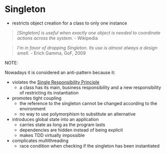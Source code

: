 # Singleton

* restricts object creation for a class to only one instance

> _[Singleton] is useful when exactly one object is needed to coordinate actions across the system._ - Wikipedia

> _I'm in favor of dropping Singleton. Its use is almost always a design smell._ - Erich Gamma, GoF, 2009

NOTE:

Nowadays it is considered an anti-pattern because it:
* violates the 
[Single Responsibility Principle](https://github.com/rafkub/oop-principles/SOLID/SingleResponsibility)
  - a class has its main, business responsibility and a new responsibility of restricting its instantiation
* promotes tight coupling
  - the reference to the singleton cannot be changed according to the environment
  - no way to use polymorphism to substitute an alternative 
* introduces global state into an application
  - carries state as long as the program lasts 
  - dependencies are hidden instead of being explicit
  - makes TDD virtually impossible
* complicates multithreading
  - race condition when checking if the singleton has been instantiated